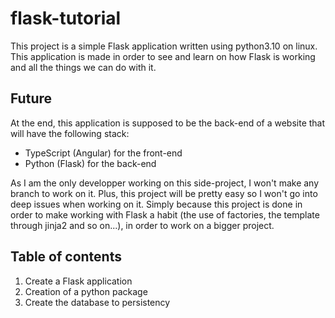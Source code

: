 # flask-tutorial
This project is a simple Flask application written using python3.10 on linux.
This application is made in order to see and learn on how Flask is working and
all the things we can do with it.
## Future
At the end, this application is supposed to be the back-end of a website
that will have the following stack:

* TypeScript (Angular) for the front-end
* Python (Flask) for the back-end

As I am the only developper working on this side-project, I won't make any branch
to work on it. Plus, this project will be pretty easy so I won't go into deep issues
when working on it. Simply because this project is done in order to make working with
Flask a habit (the use of factories, the template through jinja2 and so on...), 
in order to work on a bigger project.

## Table of contents
1. Create a Flask application
2. Creation of a python package
3. Create the database to persistency
